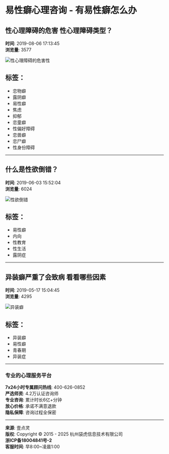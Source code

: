 # 易性癖心理咨询 - 有易性癖怎么办

## 性心理障碍的危害 性心理障碍类型？

**时间**: 2019-08-06 17:13:45  
**浏览量**: 3577  

![性心理障碍的危害性](https://img.ydlcdn.com/file/2022/10/21/rbarc1mk0642xjqn.png)

## 标签： 
- 恋物癖
- 露阴癖
- 易性癖
- 焦虑
- 抑郁
- 恋童癖
- 性偏好障碍
- 恋兽癖
- 恋尸癖
- 性身份障碍

---

## 什么是性欲倒错？

**时间**: 2019-06-03 15:52:04  
**浏览量**: 6024  

![性欲倒错](https://img.ydlcdn.com/file/2022/10/21/rbarc1mk0642xjqn.png)

## 标签： 
- 易性癖
- 内向
- 性教育
- 性生活
- 露阴症

---

## 异装癖严重了会致病 看看哪些因素

**时间**: 2019-05-17 15:04:45  
**浏览量**: 4295  

![异装癖](https://img.ydlcdn.com/file/2022/10/21/rbarc1mk0642xjqn.png)

## 标签： 
- 异装癖
- 易性癖
- 青春期
- 异装症

---

### 专业的心理服务平台

**7x24小时专属顾问热线**: 400-626-0852  
**严选师资**: 4.2万认证咨询师  
**专业咨询**: 累计时长6亿+分钟  
**放心价格**: 承诺不满意退款  
**隐私保障**: 咨询过程全保密  

---

**来源**: 壹点灵  
**版权**: Copyright © 2015 - 2025 杭州袋虎信息技术有限公司  
**浙ICP备18004841号-2**  
**客服时间**: 早8:00~凌晨1:00